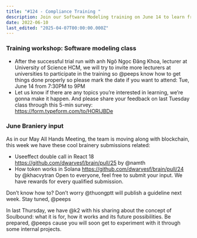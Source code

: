 ```yaml
---
title: "#124 - Compliance Training "
description: Join our Software Modeling training on June 14 to learn from university lecturers and explore blockchain topics like React 18 Useeffect and Solana tokens.
date: 2022-06-10
last_edited: "2025-04-07T00:00:00.000Z"
---
```


### Training workshop: Software modeling class

- After the successful trial run with anh Ngô Ngọc Đăng Khoa, lecturer at University of Science HCM, we will try to invite more lecturers at universities to participate in the training so @peeps know how to get things done properly so please mark the date if you want to attend: Tue, June 14 from 7:30PM to 9PM
- Let us know if there are any topics you’re interested in learning, we’re gonna make it happen. And please share your feedback on last Tuesday class through this 5-min survey: <https://form.typeform.com/to/HORIJBDe>

### June Braniery input

As in our May All Hands Meeting, the team is moving along with blockchain, this week we have these cool brainery submissions related:

- Useeffect double call in React 18 <https://github.com/dwarvesf/brain/pull/25> by @namth
- How token works in Solana <https://github.com/dwarvesf/brain/pull/24> by @khacvytran
  Open to everyone, feel free to submit your input. We have rewards for every qualified submission.

Don’t know how to? Don’t worry @thuongptt will publish a guideline next week. Stay tuned, @peeps

In last Thursday, we have @k2 with his sharing about the concept of Soulbound: what it is for, how it works and its future possibilities. Be prepared, @peeps cause you will soon get to experiment with it through some internal projects.

